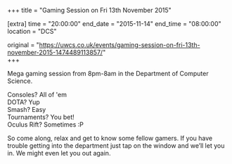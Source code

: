 +++
title = "Gaming Session on Fri 13th November 2015"

[extra]
time = "20:00:00"
end_date = "2015-11-14"
end_time = "08:00:00"
location = "DCS"

original = "https://uwcs.co.uk/events/gaming-session-on-fri-13th-november-2015-1474489113857/"    
+++

Mega gaming session from 8pm-8am in the Department of Computer Science.

Consoles? All of 'em  
DOTA? Yup  
Smash? Easy  
Tournaments? You bet\!  
Oculus Rift? Sometimes :P

So come along, relax and get to know some fellow gamers. If you have trouble getting into the department just tap on the window and we’ll let you in. We might even let you out again.

